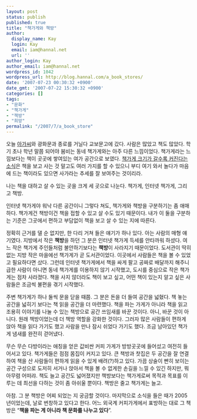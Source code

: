 ```yaml
---
layout: post
status: publish
published: true
title: "책가게와 책방"
author:
  display_name: Kay
  login: Kay
  email: iam@hannal.net
  url: ''
author_login: Kay
author_email: iam@hannal.net
wordpress_id: 1042
wordpress_url: http://blog.hannal.com/a_book_stores/
date: '2007-07-23 00:30:32 +0900'
date_gmt: '2007-07-22 15:30:32 +0900'
categories: []
tags:
- "문화"
- "책가게"
- "책방"
- "희망"
permalink: "/2007/7/a_book_store"
---
```

<p>오늘 <a href="http://jhmui.egloos.com">아가씨</a>와 광화문과 종로를 거닐다 교보문고에 갔다. 사람은 많았고 책도 많았다. 학기 초나 학년 말쯤 되어야 붐비는 동네 책가게와는 아주 다른 느낌이었다. 책가게라는 느낌보다는 책이 곳곳에 쌓여있는 여가 공간으로 보였다. <a href="http://news.naver.com/news/read.php?mode=LSS2D&office_id=032&article_id=0000235583&section_id=103&section_id2=245&menu_id=103">책가게 크기가 갈수록 커진다는 소식</a>은 책을 보고 사는 것 말고도 여러 가지를 할 수 있으니 부디 여기 와서 놀다가 마음에 드는 책이라도 있으면 사가라는 추세를 잘 보여주는 것이리라.</p>
<p>나는 책을 대하고 살 수 있는 곳을 크게 세 곳으로 나눈다. 책가게, 인터넷 책가게, 그리고 책방.</p>
<p>인터넷 책가게야 워낙 다른 공간이니 그렇다 쳐도, 책가게와 책방을 구분하기는 좀 애매하다. 책가게건 책방이건 책을 접할 수 있고 살 수도 있기 때문이다. 내가 이 둘을 구분하는 기준은 그곳에서 편하고 부담없이 책을 보고 살 수 있는 지에 따른다.</p>
<p>정확히 근거를 댈 순 없지만, 한 다리 거쳐 들은 얘기가 하나 있다. 아는 사람의 매형 얘기였다. 지방에서 작은 <strong>책방</strong>을 하던 그 분은 인터넷 책가게 득세를 안타까워 하셨다. 여느 작은 책가게 주인들처럼 불안하기보다는 <strong>책방</strong>이 사라지기 때문이었다. 도서관이 딱히 없는 지방 작은 마을에선 책가게가 곧 도서관이었다. 이곳에서 사람들은 책을 볼 수 있었고 필요하다면 샀다. 그런데 인터넷 책가게에서 책을 싸게 팔고 공짜로 배달까지 해주니 급한 사람이 아니면 동네 책가게를 이용하지 않기 시작했고, 도시를 중심으로 작은 책가게는 점차 사라졌다. 책을 사지 않더라도 책이 보고 싶고, 어떤 책이 있는지 알고 싶은 사람들은 조금씩 불편을 겪기 시작했다.</p>
<p>주변 책가게가 하나 둘씩 문을 닫을 때쯤. 그 분은 돈을 더 들여 공간을 넓혔다. 책 놓는 공간을 넓히기 보다는 책 읽을 공간을 더 마련했다. 책을 파는 가게가 아니라 책을 읽고 조용히 이야기를 나눌 수 있는 책방으로 공간 쓰임새를 바꾼 것이다. 아니, 바꾼 것이 아니다. 원래 책방이었는데 더 책방 역할을 강화한 것이다. 그러자 많은 사람들이 편하게 앉아 책을 읽다 가기도 했고 사람을 만나 잠시 쉬었다 가기도 했다. 조금 남아있던 책가게 냄새를 완전히 걷어냈다.</p>
<p>무슨 무슨 다방이라는 애칭을 얻은 값비싼 커피 가게가 방방곳곳에 들어섰고 여전히 들어서고 있다. 책가게들은 점점 몸집이 커지고 있다. 큰 책방과 찻집은 두 공간을 잘 연결하여 책을 산 사람들이 편하게 읽을 수 있게 배려(?)하고 있다. 가끔 상술이 빤히 보이는 공간 구성으로 도저히 서거나 앉아서 책을 볼 수 없게한 손길을 느낄 수 있긴 하지만, 뭐 아무렴 어떠랴. 책도 늘고 공간도 넓어졌지만 책방보다는 책가게로써 목적과 목표를 이루는 데 최선을 다하는 것이 좀 아쉬울 뿐이다. 책방은 줄고 책가게는 늘고.</p>
<p>아참. 그 분 책방은 어찌 되었는 지 궁금할 것이다. 마지막으로 소식을 들은 때가 2005년이었는데, 날로 번창하고 있다고 한다. 어느 외국계 커피가게에서 표방하는 대로 그 책방은 “<strong>책을 파는 게 아니라 책 문화를 나누고 있다</strong>”.</p>
